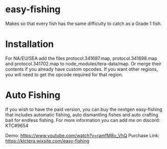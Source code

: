 # easy-fishing
Makes so that every fish has the same difficulty to catch as a Grade 1 fish.

# Installation
For NA/EU/SEA add the files protocol.341697.map, protocol.341698.map and protocol.341702.map to node_modules/tera-data/map. Or merge their contents if you already have custom opcodes.
If you want other regions, you will need to get the opcode required for that region.

# Auto Fishing
If you wish to have the paid version, you can buy the nextgen easy-fishing that includes automatic fishing, auto dismantling fishes and auto crafting bait for endless fishing. For more information you can add me on discord: KTC#9654

Demo: https://www.youtube.com/watch?v=ramfM8o_VhQ
Purchase Link: https://ktctera.wixsite.com/easy-fishing
